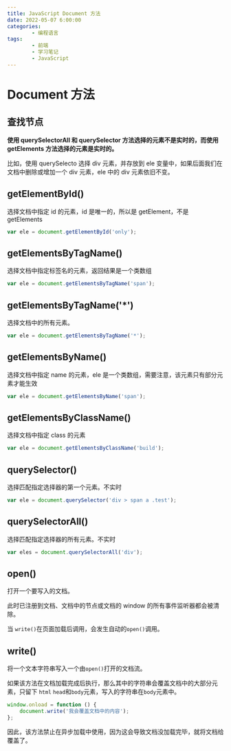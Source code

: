 ```yaml
---
title: JavaScript Document 方法
date: 2022-05-07 6:00:00
categories:
        - 编程语言
tags:
        - 前端
        - 学习笔记
        - JavaScript
---
```


# Document 方法

## 查找节点

**使用 querySelectorAll 和 querySelector 方法选择的元素不是实时的，而使用 getElements 方法选择的元素是实时的。**

比如，使用 querySelecto 选择 div 元素，并存放到 ele 变量中，如果后面我们在文档中删除或增加一个 div 元素，ele 中的 div 元素依旧不变。

## getElementById()

选择文档中指定 id 的元素，id 是唯一的，所以是 getElement，不是 getElements

```js
var ele = document.getElementById('only');
```

## getElementsByTagName()

选择文档中指定标签名的元素，返回结果是一个类数组

```js
var ele = document.getElementsByTagName('span');
```

## getElementsByTagName('\*')

选择文档中的所有元素。

```js
var ele = document.getElementsByTagName('*');
```

## getElementsByName()

选择文档中指定 name 的元素，ele 是一个类数组，需要注意，该元素只有部分元素才能生效

```js
var ele = document.getElementsByName('span');
```

## getElementsByClassName()

选择文档中指定 class 的元素

```js
var ele = document.getElementsByClassName('build');
```

## querySelector()

选择匹配指定选择器的第一个元素。不实时

```js
var ele = document.querySelector('div > span a .test');
```

## querySelectorAll()

选择匹配指定选择器的所有元素。不实时

```js
var eles = document.querySelectorAll('div');
```

## open()

打开一个要写入的文档。

此时已注册到文档、文档中的节点或文档的 window 的所有事件监听器都会被清除。

当 `write()`在页面加载后调用，会发生自动的`open()`调用。

## write()

将一个文本字符串写入一个由`open()`打开的文档流。

如果该方法在文档加载完成后执行，那么其中的字符串会覆盖文档中的大部分元素，只留下 `html` `head`和`body`元素，写入的字符串在`body`元素中。

```js
window.onload = function () {
	document.write('我会覆盖文档中的内容');
};
```

因此，该方法禁止在异步加载中使用，因为这会导致文档没加载完毕，就将文档给覆盖了。

